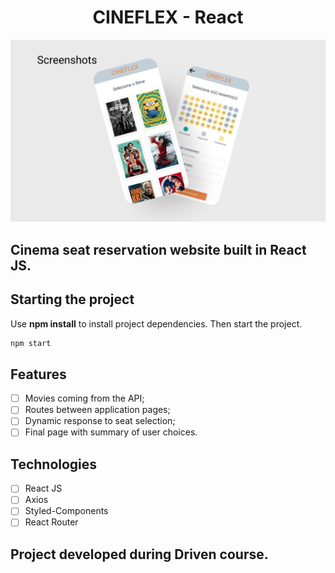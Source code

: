 <h1 align="center">
  CINEFLEX - React 
</h1>


![cover](.github/screenshot.png?style=flat)


## Cinema seat reservation website built in React JS.

## Starting the project
Use **npm install** to install project dependencies.
Then start the project.

```cl
npm start
```

## Features

-   [ ] Movies coming from the API;
-   [ ] Routes between application pages;
-   [ ] Dynamic response to seat selection;
-   [ ] Final page with summary of user choices.

## Technologies

-   [ ] React JS
-   [ ] Axios
-   [ ] Styled-Components
-   [ ] React Router

## Project developed during Driven course.
<br />
